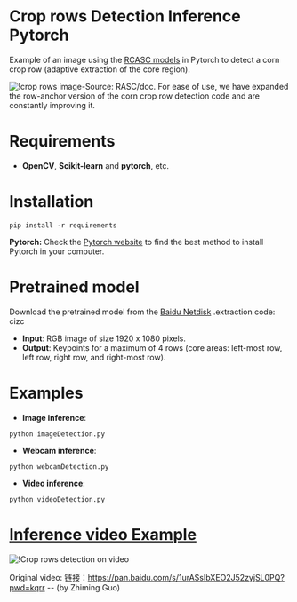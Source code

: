 # Crop rows Detection Inference Pytorch
Example of an image using the [RCASC models](https://github.com/) in Pytorch to detect a corn crop row (adaptive extraction of the core region).

![!crop rows](https://github.com/xiapming123/RCASC/blob/main/roadmap.png)
image-Source: RASC/doc. 
For ease of use, we have expanded the row-anchor version of the corn crop row detection code and are constantly improving it.

# Requirements

 * **OpenCV**, **Scikit-learn** and **pytorch**, etc. 
 
# Installation
```
pip install -r requirements

```
**Pytorch:** Check the [Pytorch website](https://pytorch.org/) to find the best method to install Pytorch in your computer.

# Pretrained model
Download the pretrained model from the [Baidu Netdisk](https://pan.baidu.com/s/1mOUzYN5iamoHsM1JI0vExg?pwd=cizc) .extraction code: cizc 

 * **Input**: RGB image of size 1920 x 1080 pixels.
 * **Output**: Keypoints for a maximum of 4 rows (core areas: left-most row, left row, right row, and right-most row).
 
# Examples

 * **Image inference**:
 
 ```
 python imageDetection.py 
 ```
 
  * **Webcam inference**:
 
 ```
 python webcamDetection.py
 ```
 
  * **Video inference**:
 
 ```
 python videoDetection.py
 ```
 
 # [Inference video Example](https://pan.baidu.com/s/1yrRWAZCg32CGp2oNKnScKw?pwd=ey57) 
 ![!Crop rows detection on video](https://github.com/xiapming123/RCASC/blob/main/Video-Results/1%20-middle-original.gif)
 
 Original video: 链接：https://pan.baidu.com/s/1urASsIbXEO2J52zyjSL0PQ?pwd=kqrr  -- (by Zhiming Guo)
 
